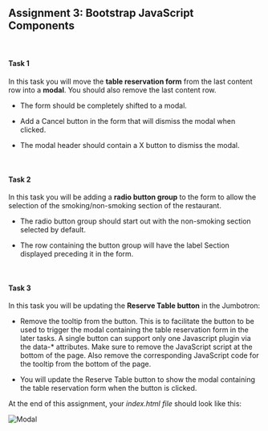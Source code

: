 ## Assignment 3: Bootstrap JavaScript Components

&nbsp;

#### **Task 1**

In this task you will move the **table reservation form** from the last content row into a **modal**. You should also 
remove the last content row.

* The form should be completely shifted to a modal.

* Add a Cancel button in the form that will dismiss the modal when clicked.

* The modal header should contain a X button to dismiss the modal.

&nbsp;

#### **Task 2**

In this task you will be adding a **radio button group** to the form to allow the selection of the smoking/non-smoking 
section of the restaurant.

* The radio button group should start out with the non-smoking section selected by default.

* The row containing the button group will have the label Section displayed preceding it in the form.

&nbsp;

#### **Task 3**

In this task you will be updating the **Reserve Table button** in the Jumbotron:

* Remove the tooltip from the button. This is to facilitate the button to be used to trigger the modal containing the 
table reservation form in the later tasks. A single button can support only one Javascript plugin via the data-* 
attributes. Make sure to remove the JavaScript script at the bottom of the page. Also remove the corresponding 
JavaScript code for the tooltip from the bottom of the page.

* You will update the Reserve Table button to show the modal containing the table reservation form when the button is 
clicked.

At the end of this assignment, your *index.html file* should look like this:

![Modal](FSWebDev-HKST/Bootstrap/Module3/modal.png?raw=true)